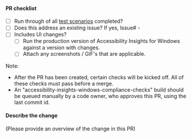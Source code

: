 #### PR checklist

- [ ] Run through of all [test scenarios](https://github.com/Microsoft/accessibility-insights-windows/blob/master/docs/Scenarios.md) completed?
- [ ] Does this address an existing issue? If yes, Issue# - 
- [ ] Includes UI changes?
  - [ ] Run the production version of Accessibility Insights for Windows against a version with changes.
  - [ ] Attach any screenshots / GIF's that are applicable.

Note: 
- After the PR has been created, certain checks will be kicked off. All of these checks must pass before a merge. 
- An "accessibility-insights-windows-compliance-checks" build should be queued manually by a code owner, who approves this PR, using the last commit id.

#### Describe the change
(Please provide an overview of the change in this PR)

